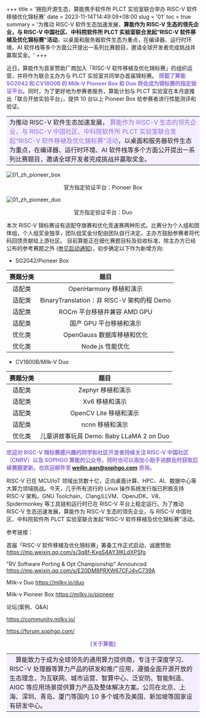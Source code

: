 +++
title = '拥抱开源生态，算能携手软件所 PLCT 实验室联合举办 RISC-V 软件移植优化锦标赛'
date = 2023-11-14T14:49:09+08:00
slug = '01'
toc =  true
summary = '为推动 RISC-V 软件生态加速发展，**算能作为 RISC-V 生态的领先企业，与 RISC-V 中国社区、中科院软件所 PLCT 实验室联合发起“RISC-V 软件移植及优化锦标赛”活动**，以桌面和服务器软件生态为重点，在编译器、运行时环境、AI 软件栈等多个方面公开提出一系列比赛题目，邀请全球开发者完成挑战并赢取奖金。'
+++

近日，算能作为首家赞助厂商加入「RISC-V 软件移植及优化锦标赛」的组织运营，并将作为联合主办方与 PLCT 实验室共同举办首届锦标赛。<font color=#916dd6> **搭载了算能 SG2042 和 CV1800B 的 Milk-V Pioneer Box 和 Duo 将会成为锦标赛的指定验证平台**</font>。同时，为了更好地为参赛者服务，算能计划与 PLCT 实验室在本月底推出「联合开放实验平台」，提供 10 台以上 Pioneer Box 给参赛者进行性能测评和验证。

<table><tr><td bgcolor=#f4eeff>为推动 RISC-V 软件生态加速发展，<font color=#916dd6> 算能作为 RISC-V 生态的领先企业，与 RISC-V 中国社区、中科院软件所 PLCT 实验室联合发起“RISC-V 软件移植及优化锦标赛”活动</font>，以桌面和服务器软件生态为重点，在编译器、运行时环境、AI 软件栈等多个方面公开提出一系列比赛题目，邀请全球开发者完成挑战并赢取奖金。</td></tr></table>

![01_zh_pioneer_box](/images/posts/01_zh_pioneer_box.png)

<center>官方指定验证平台：Pioneer Box</center>

![01_zh_pioneer_duo](/images/posts/01_zh_pioneer_duo.png)

<center>官方指定验证平台：Duo</center>

本次 RISC-V 锦标赛设有适配夺旗赛和优化竞速赛两种形式。比赛分为个人组和团体组，个人组奖金独享，团队组奖金分配由团队自行决定。主办方鼓励参赛者将代码回馈贡献给上游社区。
目前算能正在细化赛题目标及验收标准，除主办方已经公布的参考赛题之外 ([参见启动通知](../00/))，初步确定以下作为新增方向:

- SG2042/Pioneer Box

| 赛题分类  | 题目                                 |
| :-------: | :-----------------------------------------: |
| 适配类    | OpenHarmony 移植和演示                     |
| 适配类    | BinaryTranslation：非 RISC-V 架构的程 Demo                     | 
| 适配类    | ROCm 平台移植并兼容 AMD GPU                 | 
| 适配类    | 国产 GPU 平台移植和演示                     |
| 优化类    | OpenGauss 数据库移植和优化                     | 
| 优化类    | Node.js 性能优化                     | 

- CV1800B/Milk-V Duo

| 赛题分类  | 题目                                 |
| :--------: | :-----------------------------------: |
| 适配类    | Zephyr 移植和演示                      | 
| 适配类    | Xv6 移植和演示                      | 
| 适配类    | OpenCV Lite 移植和演示               | 
| 适配类    | ncnn 移植和演示                      | 
| 优化类    | 儿童讲故事玩具 Demo: Baby LLaMA 2 on Duo     | 

<font color=#916dd6>**欢迎对 RISC-V 锦标赛感兴趣的同学和社区开发者持续关注 RISC-V 中国社区（CNRV）以及 SOPHGO 算能的公众号，同时也可以添加小助手进群及时获取后续赛题更新。也欢迎邮件至 weilin.pan@sophgo.com 咨询。**</font>

RISC-V 已在 MCU/IoT 领域出货数十亿，正向桌面计算、HPC、AI、数据中心等大算力领域挑战。今天，几乎所有流行的 Linux 操作系统发行版已积极支持 RISC-V 架构，GNU Toolchain、Clang/LLVM、OpenJDK、V8、Spidermonkey 等工具链和运行时已在 RISC-V 平台上稳定运行。为了推动 RISC-V 生态迅速发展，算能作为 RISC-V 生态的领先企业，与 RISC-V 中国社区、中科院软件所 PLCT 实验室联合发起“RISC-V 软件移植及优化锦标赛”活动。

参考链接：

首届「RISC-V 软件移植及优化锦标赛」筹备工作正式启动，诚邀赞助 https://mp.weixin.qq.com/s/3q8f-KxgS4AY3IKLdXPSfg

"RV Software Porting & Opt Championship" Announced https://mp.weixin.qq.com/s/E20DM8PRXW67CFJ4vC739A

Milk-v Duo
https://milkv.io/duo

Milk-v Pioneer Box
https://milkv.io/pioneer

论坛(案例、Q&A)

https://community.milkv.io/

https://forum.sophgo.com/

<font color=#916dd6>**<center> [关于算能]</center>**</font><table><tr><td bgcolor=#f4eeff>&ensp;&ensp;算能致力于成为全球领先的通用算力提供商，专注于深度学习、RISC-V 处理器等算力产品的研发和推广应用，遵循全面开源开放的生态理念，为互联网、城市运营、智算中心、泛安防、智能制造、AIGC 等应用场景提供算力产品及整体解决方案。公司在北京、上海、深圳、青岛、厦门等国内 10 多个城市及美国、新加坡等国家设有研发中心。</td></tr></table>